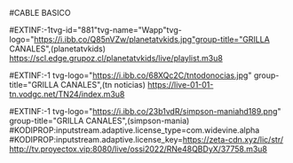 #CABLE BASICO 

#EXTINF:-1tvg-id="881"tvg-name="Wapp"tvg-logo="https://i.ibb.co/Q85nVZw/planetatvkids.jpg"group-title="GRILLA CANALES",(planetatvkids)
https://scl.edge.grupoz.cl/planetatvkids/live/playlist.m3u8

#EXTINF:-1 tvg-logo="https://i.ibb.co/68XQc2C/tntodonocias.jpg" group-title="GRILLA CANALES",(tn noticias)
https://live-01-01-tn.vodgc.net/TN24/index.m3u8




#EXTINF:-1 tvg-logo="https://i.ibb.co/23b1vdR/simpson-maniahd189.png" group-title="GRILLA CANALES",(simpson-mania)
#KODIPROP:inputstream.adaptive.license_type=com.widevine.alpha
#KODIPROP:inputstream.adaptive.license_key=https://zeta-cdn.xyz/lic/str/
http://tv.proyectox.vip:8080/live/ossi2022/RNe48QBDyX/37758.m3u8


















